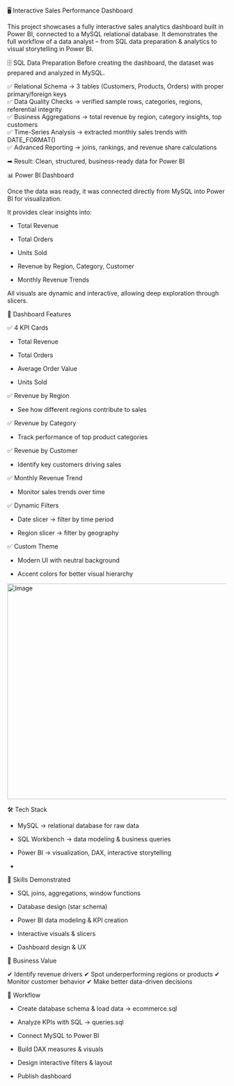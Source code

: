 🖥️ Interactive Sales Performance Dashboard  

This project showcases a fully interactive sales analytics dashboard built in Power BI, connected to a MySQL relational database.
It demonstrates the full workflow of a data analyst – from SQL data preparation & analytics to visual storytelling in Power BI.

🗄 SQL Data Preparation
Before creating the dashboard, the dataset was prepared and analyzed in MySQL.

✅ Relational Schema → 3 tables (Customers, Products, Orders) with proper primary/foreign keys  
✅ Data Quality Checks → verified sample rows, categories, regions, referential integrity  
✅ Business Aggregations → total revenue by region, category insights, top customers  
✅ Time-Series Analysis → extracted monthly sales trends with DATE_FORMAT()  
✅ Advanced Reporting → joins, rankings, and revenue share calculations  

➡ Result: Clean, structured, business-ready data for Power BI


📊 Power BI Dashboard

Once the data was ready, it was connected directly from MySQL into Power BI for visualization.  

It provides clear insights into:  

* Total Revenue

* Total Orders

* Units Sold

* Revenue by Region, Category, Customer

* Monthly Revenue Trends

All visuals are dynamic and interactive, allowing deep exploration through slicers.


📌 Dashboard Features

✅ 4 KPI Cards  

* Total Revenue

* Total Orders

* Average Order Value

* Units Sold

✅ Revenue by Region  

* See how different regions contribute to sales

✅ Revenue by Category  

* Track performance of top product categories

✅ Revenue by Customer  

* Identify key customers driving sales

✅ Monthly Revenue Trend  

* Monitor sales trends over time

✅ Dynamic Filters

* Date slicer → filter by time period

* Region slicer → filter by geography

✅ Custom Theme  

* Modern UI with neutral background 

* Accent colors for better visual hierarchy 

<img width="916" height="495" alt="image" src="https://github.com/user-attachments/assets/8a9e0272-0c70-471c-b75a-bfe3813e3200" />


🛠 Tech Stack

* MySQL → relational database for raw data

* SQL Workbench → data modeling & business queries

* Power BI → visualization, DAX, interactive storytelling
* 

🧠 Skills Demonstrated

* SQL joins, aggregations, window functions

* Database design (star schema)

* Power BI data modeling & KPI creation

* Interactive visuals & slicers

* Dashboard design & UX

💼 Business Value

✔ Identify revenue drivers
✔ Spot underperforming regions or products
✔ Monitor customer behavior
✔ Make better data-driven decisions


🚀 Workflow

* Create database schema & load data → ecommerce.sql

* Analyze KPIs with SQL → queries.sql

* Connect MySQL to Power BI

* Build DAX measures & visuals

* Design interactive filters & layout

* Publish dashboard






